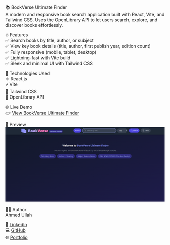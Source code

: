 📚 BookVerse Ultimate Finder  
A modern and responsive book search application built with React, Vite, and Tailwind CSS. Uses the OpenLibrary API to let users search, explore, and discover books effortlessly.  

🔥 Features  
✅ Search books by title, author, or subject  
✅ View key book details (title, author, first publish year, edition count)  
✅ Fully responsive (mobile, tablet, desktop)  
✅ Lightning-fast with Vite build  
✅ Sleek and minimal UI with Tailwind CSS  

🚀 Technologies Used  
⚛️ React.js  
⚡ Vite  
🎨 Tailwind CSS  
📖 OpenLibrary API  

🌐 Live Demo  
👉 [View BookVerse Ultimate Finder](https://bookverse-ultimatefinder.netlify.app/)  

📸 Preview  
![BookVerse Preview](./image.png)

🧑‍💻 Author  
Ahmed Ullah  

💼 [LinkedIn](https://www.linkedin.com/in/ahmedullah-dev)  
💻 [GitHub](https://github.com/ahmedullah-dev)  
🌐 [Portfolio](https://ahmedullah-dev.netlify.app/)  
